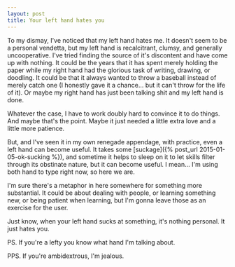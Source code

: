 ```yaml
---
layout: post
title: Your left hand hates you
---
```


To my dismay, I've noticed that my left hand hates me. It doesn't seem to be a personal vendetta, but my left hand is recalcitrant, clumsy, and generally uncooperative. I've tried finding the source of it's discontent and have come up with nothing. It could be the years that it has spent merely holding the paper while my right hand had the glorious task of writing, drawing, or doodling.  It could be that it always wanted to throw a baseball instead of merely catch one (I honestly gave it a chance... but it can't throw for the life of it). Or maybe my right hand has just been talking shit and my left hand is done.

Whatever the case, I have to work doubly hard to convince it to do things. And maybe that's the point. Maybe it just needed a little extra love and a little more patience.

But, and I've seen it in my own renegade appendage, with practice, even a left hand can become useful.  It takes some [suckage]({% post_url 2015-01-05-ok-sucking %}), and sometime it helps to sleep on it to let skills filter through its obstinate nature, but it can become useful.  I mean... I'm using both hand to type right now, so here we are.

I'm sure there's a metaphor in here somewhere for something more substantial.  It could be about dealing with people, or learning something new, or being patient when learning, but I'm gonna leave those as an exercise for the user.

Just know, when your left hand sucks at something, it's nothing personal.  It just hates you.



PS. If you're a lefty you know what hand I'm talking about.

PPS. If you're ambidextrous, I'm jealous.